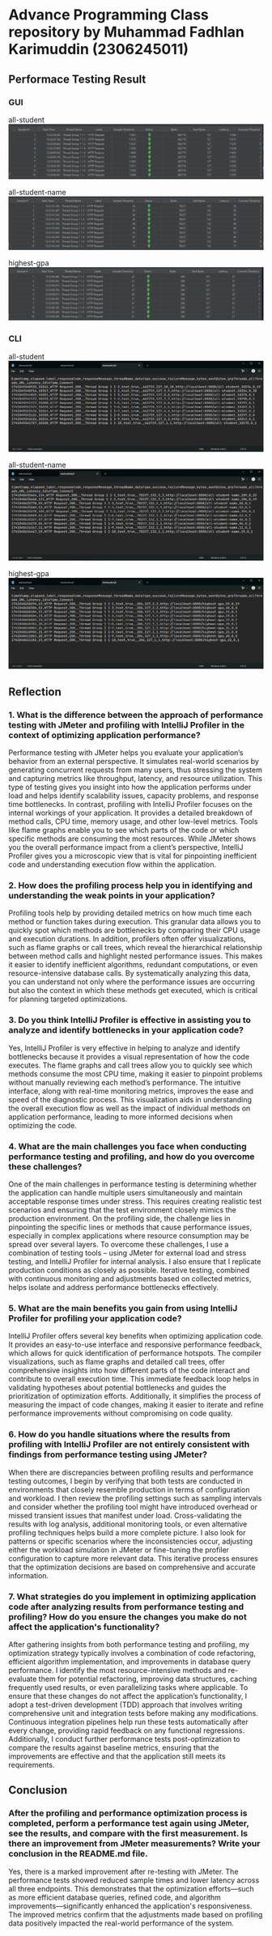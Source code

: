 # Advance Programming Class repository by Muhammad Fadhlan Karimuddin (2306245011)

## Performace Testing Result

### GUI

all-student
![/all-student](screenshots/all-student.png)

all-student-name
![/all-student-name](screenshots/all-student-name.png)

highest-gpa
![/highest-gpa](screenshots/highest-gpa.png)

### CLI

all-student
![cli-all-student](screenshots/cli-all-student.png)

all-student-name
![cli-all-student-name](screenshots/cli-all-student-name.png)

highest-gpa
![cli-highest-gpa](screenshots/cli-highest-gpa.png)

## Reflection

### 1. What is the difference between the approach of performance testing with JMeter and profiling with IntelliJ Profiler in the context of optimizing application performance?

Performance testing with JMeter helps you evaluate your application’s behavior from an external perspective. It simulates real-world scenarios by generating concurrent requests from many users, thus stressing the system and capturing metrics like throughput, latency, and resource utilization. This type of testing gives you insight into how the application performs under load and helps identify scalability issues, capacity problems, and response time bottlenecks. In contrast, profiling with IntelliJ Profiler focuses on the internal workings of your application. It provides a detailed breakdown of method calls, CPU time, memory usage, and other low-level metrics. Tools like flame graphs enable you to see which parts of the code or which specific methods are consuming the most resources. While JMeter shows you the overall performance impact from a client’s perspective, IntelliJ Profiler gives you a microscopic view that is vital for pinpointing inefficient code and understanding execution flow within the application.

### 2. How does the profiling process help you in identifying and understanding the weak points in your application?  

Profiling tools help by providing detailed metrics on how much time each method or function takes during execution. This granular data allows you to quickly spot which methods are bottlenecks by comparing their CPU usage and execution durations. In addition, profilers often offer visualizations, such as flame graphs or call trees, which reveal the hierarchical relationship between method calls and highlight nested performance issues. This makes it easier to identify inefficient algorithms, redundant computations, or even resource-intensive database calls. By systematically analyzing this data, you can understand not only where the performance issues are occurring but also the context in which these methods get executed, which is critical for planning targeted optimizations.

### 3. Do you think IntelliJ Profiler is effective in assisting you to analyze and identify bottlenecks in your application code?  

Yes, IntelliJ Profiler is very effective in helping to analyze and identify bottlenecks because it provides a visual representation of how the code executes. The flame graphs and call trees allow you to quickly see which methods consume the most CPU time, making it easier to pinpoint problems without manually reviewing each method’s performance. The intuitive interface, along with real-time monitoring metrics, improves the ease and speed of the diagnostic process. This visualization aids in understanding the overall execution flow as well as the impact of individual methods on application performance, leading to more informed decisions when optimizing the code.

### 4. What are the main challenges you face when conducting performance testing and profiling, and how do you overcome these challenges?  

One of the main challenges in performance testing is determining whether the application can handle multiple users simultaneously and maintain acceptable response times under stress. This requires creating realistic test scenarios and ensuring that the test environment closely mimics the production environment. On the profiling side, the challenge lies in pinpointing the specific lines or methods that cause performance issues, especially in complex applications where resource consumption may be spread over several layers. To overcome these challenges, I use a combination of testing tools – using JMeter for external load and stress testing, and IntelliJ Profiler for internal analysis. I also ensure that I replicate production conditions as closely as possible. Iterative testing, combined with continuous monitoring and adjustments based on collected metrics, helps isolate and address performance bottlenecks effectively.

### 5. What are the main benefits you gain from using IntelliJ Profiler for profiling your application code?  

IntelliJ Profiler offers several key benefits when optimizing application code. It provides an easy-to-use interface and responsive performance feedback, which allows for quick identification of performance hotspots. The compiler visualizations, such as flame graphs and detailed call trees, offer comprehensive insights into how different parts of the code interact and contribute to overall execution time. This immediate feedback loop helps in validating hypotheses about potential bottlenecks and guides the prioritization of optimization efforts. Additionally, it simplifies the process of measuring the impact of code changes, making it easier to iterate and refine performance improvements without compromising on code quality.

### 6. How do you handle situations where the results from profiling with IntelliJ Profiler are not entirely consistent with findings from performance testing using JMeter?  

When there are discrepancies between profiling results and performance testing outcomes, I begin by verifying that both tests are conducted in environments that closely resemble production in terms of configuration and workload. I then review the profiling settings such as sampling intervals and consider whether the profiling tool might have introduced overhead or missed transient issues that manifest under load. Cross-validating the results with log analysis, additional monitoring tools, or even alternative profiling techniques helps build a more complete picture. I also look for patterns or specific scenarios where the inconsistencies occur, adjusting either the workload simulation in JMeter or fine-tuning the profiler configuration to capture more relevant data. This iterative process ensures that the optimization decisions are based on comprehensive and accurate information.

### 7. What strategies do you implement in optimizing application code after analyzing results from performance testing and profiling? How do you ensure the changes you make do not affect the application's functionality?  

After gathering insights from both performance testing and profiling, my optimization strategy typically involves a combination of code refactoring, efficient algorithm implementation, and improvements in database query performance. I identify the most resource-intensive methods and re-evaluate them for potential refactoring, improving data structures, caching frequently used results, or even parallelizing tasks where applicable. To ensure that these changes do not affect the application’s functionality, I adopt a test-driven development (TDD) approach that involves writing comprehensive unit and integration tests before making any modifications. Continuous integration pipelines help run these tests automatically after every change, providing rapid feedback on any functional regressions. Additionally, I conduct further performance tests post-optimization to compare the results against baseline metrics, ensuring that the improvements are effective and that the application still meets its requirements.

## Conclusion

### After the profiling and performance optimization process is completed, perform a performance test again using JMeter, see the results, and compare with the first measurement. Is there an improvement from JMeter measurements? Write your conclusion in the README.md file.

Yes, there is a marked improvement after re-testing with JMeter. The performance tests showed reduced sample times and lower latency across all three endpoints. This demonstrates that the optimization efforts—such as more efficient database queries, refined code, and algorithm improvements—significantly enhanced the application's responsiveness. The improved metrics confirm that the adjustments made based on profiling data positively impacted the real-world performance of the system.